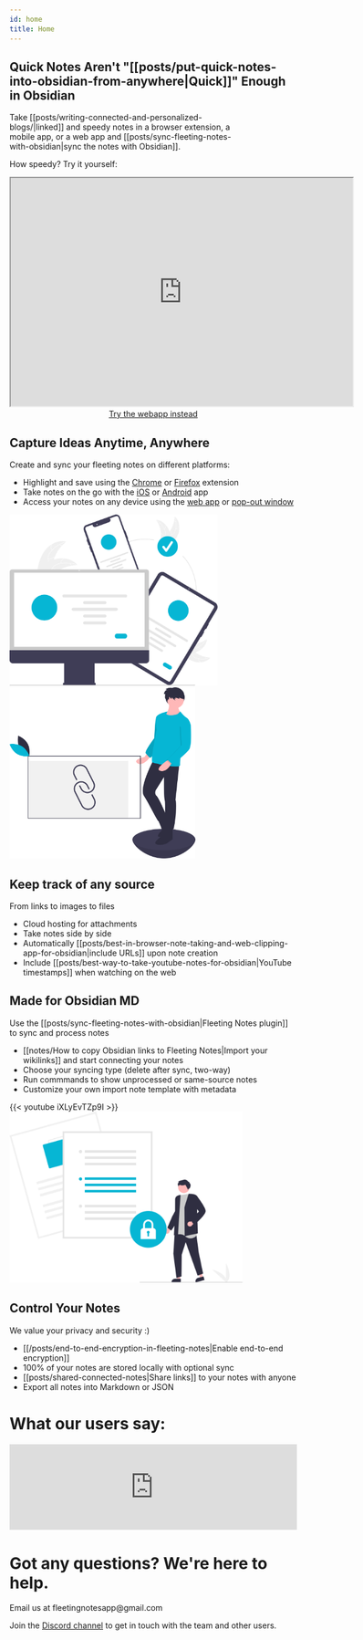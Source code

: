 ```yaml
---
id: home
title: Home
---
```


<article class="index-container">
    <div class="hero">
        <h1 class="hero-title" >Quick Notes Aren't "[[posts/put-quick-notes-into-obsidian-from-anywhere|Quick]]" Enough in Obsidian</h1>
        <p style="width: 80%" class="hero-subtitle">Take [[posts/writing-connected-and-personalized-blogs/|linked]] and speedy notes in a browser extension, a mobile app, or a web app and [[posts/sync-fleeting-notes-with-obsidian|sync the notes with Obsidian]].</p>
        <p class="hero-subtitle">How speedy? Try it yourself:</p>
    </div>
    <div class="row">
        <div class="embed">
                <style scoped>
            .embed-size {
                width: 1000px;
                height: 600px;
            }
            @media (max-width: 1024px) {
                .embed-size {
                    width: 600px;
                    height: 400px;
                }
            }
            @media (max-width: 768px) {
                .embed-size {
                    width: 600px;
                    height: 400px;
                }
            }
            @media (max-width: 640px) {
                .embed-size {
                    width: 320px;
                    height: 400px;
                }
            }
            </style>
            <iframe id=flutter-container class="embed-size" width=800 height=500 src="https://my.fleetingnotes.app/?note=d8e2d800-3470-11ed-8f75-019219fce7fb" ></iframe>
            <div style="display: flex; justify-content: center; margin-bottom: 16px">
                <a href="/download" class="button premium-btn">Try the webapp instead</a>
            </div>
        </div>
        <div class="row" style="margin-top: 2em; margin-bottom: 2em;">
        </div>
    </div>
    <div class="feature-container">
        <div class="feature">
            <div class="row">
                <div class="col-7">
                    <h2 class="feature-title">Capture Ideas Anytime, Anywhere</h2>
                    <p class="feature-subtitle">Create and sync your fleeting notes on different platforms:</p>
                    <ul class="feature-list">
                        <li>Highlight and save using the <a href="https://chrome.google.com/webstore/detail/fleeting-notes/gcplhmogdjioeaenmehmapbdonklmdnc">Chrome</a> or <a href="https://addons.mozilla.org/en-CA/firefox/addon/fleeting-notes/">Firefox</a> extension</li>
                        <li>Take notes on the go with the <a href="https://apps.apple.com/gb/app/fleeting-notes/id1615226800">iOS</a> or <a href="https://play.google.com/store/apps/details?id=com.fleetingnotes">Android</a> app</li>
                        <li>Access your notes on any device using the <a href="https://my.fleetingnotes.app/">web app</a> or <a href="https://youtu.be/jausylB4Pzw">pop-out window</a></li>
                    </ul>
                </div>
                <div class="col-5">
                    <img height="300" class="feature-img" src="svg/sync.svg"></img>
                </div>
            </div>
        </div>
        <div class="feature">
            <div class="row">
                <div class="col-5">
                        <img height="300" class="feature-img" src="svg/links.svg"></img>
                </div>
                <div class="col-7">
                    <h2 class="feature-title">Keep track of any source</h2>
                    <p class="feature-subtitle">From links to images to files</p>
                    <ul class="feature-list">
                        <li>Cloud hosting for attachments</li>
                        <li>Take notes side by side</li>
                        <li>Automatically [[posts/best-in-browser-note-taking-and-web-clipping-app-for-obsidian|include URLs]] upon note creation</li>
                        <li>Include [[posts/best-way-to-take-youtube-notes-for-obsidian|YouTube timestamps]] when watching on the web</li>
                    </ul>
                </div>
            </div>
        </div>
        <div class="feature">
            <div class="row feature-row">
                <div class="col-7">
                    <h2 class="feature-title">Made for Obsidian MD</h2>
                    <p class="feature-subtitle">Use the [[posts/sync-fleeting-notes-with-obsidian|Fleeting Notes plugin]] to sync and process notes</p>
                    <ul class="feature-list">
                        <li>[[notes/How to copy Obsidian links to Fleeting Notes|Import your wikilinks]] and start connecting your notes</li>
                        <li>Choose your syncing type (delete after sync, two-way)</li>
                        <li>Run commmands to show unprocessed or same-source notes</li>
                        <li>Customize your own import note template with metadata</li>
                    </ul>
                </div>
                <div class="col-5">
                    {{< youtube iXLyEvTZp9I >}}
                </div>
            </div>
        </div>
        <div class="feature">
            <div class="row">
                <div class="col-5">
                    <img height="300" class="feature-img" src="svg/secure_file.svg"></img>
                </div>
                            <div class="col-7">
                    <h2 class="feature-title">Control Your Notes</h2>
                    <p class="feature-subtitle">We value your privacy and security :)</p>
                    <ul class="feature-list">
                        <li>[[/posts/end-to-end-encryption-in-fleeting-notes|Enable end-to-end encryption]]</a></li>
                        <li>100% of your notes are stored locally with optional sync</li>
                        <li>[[posts/shared-connected-notes|Share links]] to your notes with anyone</li>
                        <li>Export all notes into Markdown or JSON</li>
                    </ul>
                </div>
            </div>
        </div>
    </div>
</article>

<div class="">
    <h1>What our users say:</h1>
    <script type="text/javascript" src="https://testimonial.to/js/iframeResizer.min.js"></script>
        <iframe id="testimonialto-carousel-all-fleeting-notes-testimonial-light" src="https://embed.testimonial.to/carousel/all/fleeting-notes-testimonial?theme=light&autoplay=off&showmore=off&one-row=off&same-height=off" frameborder="0" scrolling="no" width="100%"></iframe>
    <script type="text/javascript">iFrameResize({log: false, checkOrigin: false}, "#testimonialto-carousel-all-fleeting-notes-testimonial-light");</script>
</div>

<div>
<h1>Got any questions? We're here to help.</h1>
<p>Email us at fleetingnotesapp@gmail.com</p>
<p>Join the <a href="https://discord.gg/xrj6yuGNmx">Discord channel</a> to get in touch with the team and other users.</p> 
